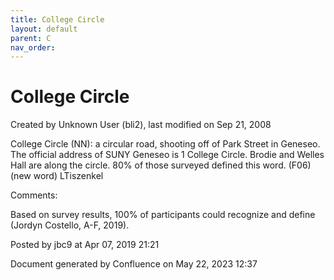 ```yaml
---
title: College Circle
layout: default
parent: C
nav_order:
---
```


# College Circle

Created by  Unknown User (bli2), last modified on Sep 21, 2008

College Circle (NN): a circular road, shooting off of Park Street in Geneseo. The official address of SUNY Geneseo is 1 College Circle. Brodie and Welles Hall are along the circle. 80% of those surveyed defined this word. (F06) (new word) LTiszenkel

Comments:

Based on survey results, 100% of participants could recognize and define (Jordyn Costello, A-F, 2019).

Posted by jbc9 at Apr 07, 2019 21:21

Document generated by Confluence on May 22, 2023 12:37


